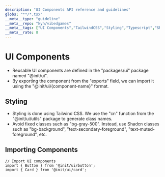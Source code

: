```yaml
---
description: "UI Components API reference and guidelines"
globs: "**/*.tsx"
__meta__type: "guideline"
__meta__repo: "kyh/vibedgames"
__meta__tags: ["UI Components","TailwindCSS","Styling","Typescript","Shadcn"]
__meta__rate: 8
---
```

# UI Components

- Reusable UI components are defined in the "packages/ui" package named "@init/ui".
- By exporting the component from the "exports" field, we can import it using the "@init/ui/{component-name}" format.

## Styling
- Styling is done using Tailwind CSS. We use the "cn" function from the "@init/ui/utils" package to generate class names.
- Avoid fixed classes such as "bg-gray-500". Instead, use Shadcn classes such as "bg-background", "text-secondary-foreground", "text-muted-foreground", etc.

## Importing Components

```tsx
// Import UI components
import { Button } from '@init/ui/button';
import { Card } from '@init/ui/card';
```